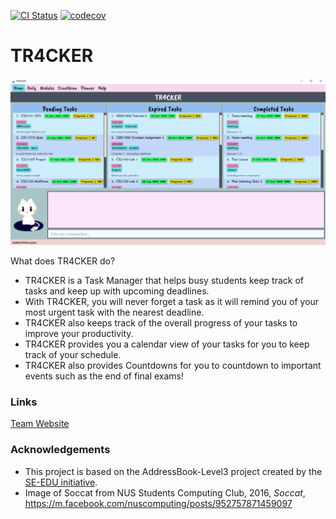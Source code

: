 [![CI Status](https://github.com/AY2021S1-CS2103T-T10-2/tp/workflows/Java%20CI/badge.svg)](https://github.com/AY2021S1-CS2103T-T10-2/tp/actions)
[![codecov](https://codecov.io/gh/AY2021S1-CS2103T-T10-2/tp/branch/master/graph/badge.svg)](https://codecov.io/gh/AY2021S1-CS2103T-T10-2/tp)

# TR4CKER

![Ui](docs/images/Ui.png)

What does TR4CKER do?
* TR4CKER is a Task Manager that helps busy students keep track of tasks and keep up with upcoming deadlines.
* With TR4CKER, you will never forget a task as it will remind you of your most urgent task with the nearest deadline.
* TR4CKER also keeps track of the overall progress of your tasks to improve your productivity.
* TR4CKER provides you a calendar view of your tasks for you to keep track of your schedule.
* TR4CKER also provides Countdowns for you to countdown to important events such as the end of final exams!

### Links
[Team Website](https://ay2021s1-cs2103t-t10-2.github.io/tp/)

### Acknowledgements
* This project is based on the AddressBook-Level3 project created by the [SE-EDU initiative](https://se-education.org).
* Image of Soccat from NUS Students Computing Club, 2016, _Soccat_, https://m.facebook.com/nuscomputing/posts/952757871459097
